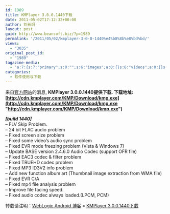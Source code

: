```yaml
---
id: 1989
title: KMPlayer 3.0.0.1440下载
date: 2011-05-02T17:12:32+00:00
author: 刘长炯
layout: post
guid: http://www.beansoft.biz/?p=1989
permalink: '/2011/05/02/kmplayer-3-0-0-1440%e4%b8%8b%e8%bd%bd/'
views:
  - "3035"
original_post_id:
  - "1989"
tagazine-media:
  - 'a:7:{s:7:"primary";s:0:"";s:6:"images";a:0:{}s:6:"videos";a:0:{}s:11:"image_count";s:1:"0";s:6:"author";s:8:"27534716";s:7:"blog_id";s:8:"27979815";s:9:"mod_stamp";s:19:"2011-05-02 09:12:32";}'
categories:
  - 软件使用与下载
---
```

来自[官方网站](http://www.kmplayer.com/forums/showthread.php?t=19121)的消息, **KMPlayer 3.0.0.1440提供下载. 下载地址: [http://cdn.kmplayer.com/KMP/Download/kmp.exe](http://cdn.kmplayer.com/KMP/Download/kmp.exe "http://cdn.kmplayer.com/KMP/Download/kmp.exe")**

**_[build 1440]_**   
&#8211; FLV Skip Problem.   
&#8211; 24 bit FLAC audio problem   
&#8211; Fixed screen size problem   
&#8211; Fixed some video&#8217;s audio sync problem   
&#8211; Fixed EVR mode freezing problem (Vista & Windows 7)   
&#8211; Update BASE version 2.4.6.0 Audio Codec (support OFR file)   
&#8211; Fixed EAC3 codec & filter problem   
&#8211; Fixed TRUEHD codec problem   
&#8211; Fixed MP3 ID3V2 info problem   
&#8211; Add new function album art (Thumbnail image extraction from WMA file)   
&#8211; Fixed EVR C/A   
&#8211; Fixed mp4 file analysis problem   
&#8211; Improve file facing speed.   
&#8211; Fixed audio codec always loaded.(LPCM, PCM)

转载请注明：[WebLogic Android 博客](http://www.beansoft.biz) &raquo; [KMPlayer 3.0.0.1440下载](http://www.beansoft.biz/2011/05/02/kmplayer-3-0-0-1440%e4%b8%8b%e8%bd%bd/)